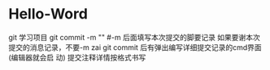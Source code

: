 # Hello-Word
git 学习项目
git commit -m "" #-m 后面填写本次提交的脚要记录
如果要谢本次提交的消息记录，不要-m zai git commit 后有弹出编写详细提交记录的cmd界面(编辑器就会启
动)
提交注释详情按格式书写